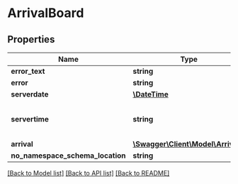 # ArrivalBoard

## Properties
Name | Type | Description | Notes
------------ | ------------- | ------------- | -------------
**error_text** | **string** |  | [optional] 
**error** | **string** |  | [optional] 
**serverdate** | [**\DateTime**](\DateTime.md) |  | [optional] 
**servertime** | **string** | Current server time in format HH:MM | [optional] 
**arrival** | [**\Swagger\Client\Model\Arrival[]**](Arrival.md) |  | [optional] 
**no_namespace_schema_location** | **string** |  | 

[[Back to Model list]](../README.md#documentation-for-models) [[Back to API list]](../README.md#documentation-for-api-endpoints) [[Back to README]](../README.md)


